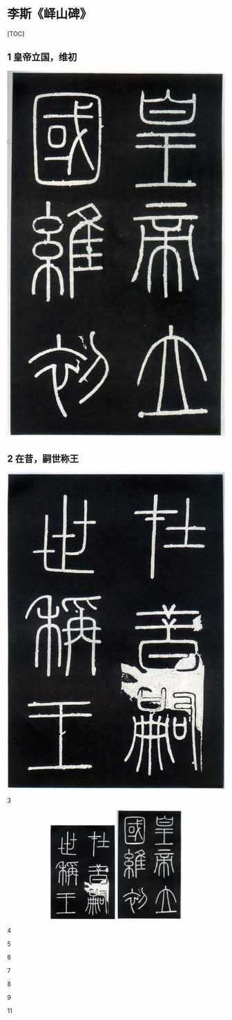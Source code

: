 # 李斯《峄山碑》

[TOC]



## 1 皇帝立国，维初



![1_皇帝立国_维初](李斯_峄山碑_img/1_皇帝立国_维初.jpg)



## 2 在昔，嗣世称王



![2_在昔_嗣世称王](李斯_峄山碑_img/2_在昔_嗣世称王.jpg)





3



<div align="center">
    <img width="150" height="auto" src="李斯_峄山碑_img/2_在昔_嗣世称王.jpg"/>
    <img width="150" height="auto" src="李斯_峄山碑_img/1_皇帝立国_维初.jpg"/>
</div>

4







5







6







7







8







9







11



















